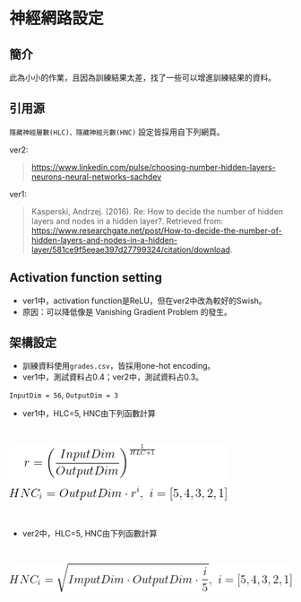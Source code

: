 # 神經網路設定

## 簡介
此為小小的作業，且因為訓練結果太差，找了一些可以增進訓練結果的資料。

## 引用源
`隱藏神經層數(HLC)、隱藏神經元數(HNC)` 設定皆採用自下列網頁。

ver2:
> https://www.linkedin.com/pulse/choosing-number-hidden-layers-neurons-neural-networks-sachdev

ver1:
> Kasperski, Andrzej. (2016). Re: How to decide the number of hidden layers and nodes in a hidden layer?. Retrieved from: https://www.researchgate.net/post/How-to-decide-the-number-of-hidden-layers-and-nodes-in-a-hidden-layer/581ce9f5eeae397d27799324/citation/download.


## Activation function setting
* ver1中，activation function是ReLU，但在ver2中改為較好的Swish。
* 原因：可以降低像是 Vanishing Gradient Problem 的發生。

## 架構設定
* 訓練資料使用`grades.csv`，皆採用one-hot encoding。
* ver1中，測試資料占0.4；ver2中，測試資料占0.3。

`InputDim = 56`, `OutputDim = 3` 

* ver1中，HLC=5, HNC由下列函數計算
<br>

![ver1 method](https://github.com/phantom0174/ck-110-2-ml/blob/main/%E4%BD%9C%E6%A5%AD2-2/img/ver1_method.png)

<br>

* ver2中，HLC=5, HNC由下列函數計算
<br>

![ver2 method](https://github.com/phantom0174/ck-110-2-ml/blob/main/%E4%BD%9C%E6%A5%AD2-2/img/ver2_method.png)

